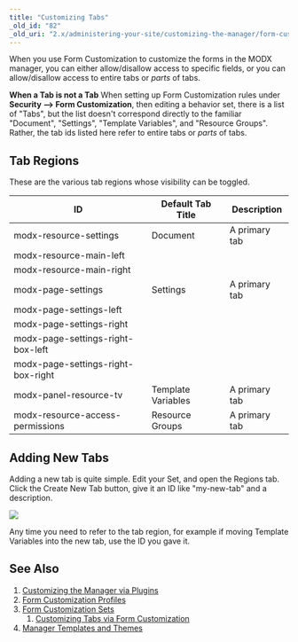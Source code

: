 ```yaml
---
title: "Customizing Tabs"
_old_id: "82"
_old_uri: "2.x/administering-your-site/customizing-the-manager/form-customization-sets/customizing-tabs-via-form-customization"
---
```


 When you use Form Customization to customize the forms in the MODX manager, you can either allow/disallow access to specific fields, or you can allow/disallow access to entire tabs or _parts_ of tabs.

 **When a Tab is not a Tab**
 When setting up Form Customization rules under **Security --> Form Customization**, then editing a behavior set, there is a list of "Tabs", but the list doesn't correspond directly to the familiar "Document", "Settings", "Template Variables", and "Resource Groups". Rather, the tab ids listed here refer to entire tabs or _parts_ of tabs.

## Tab Regions

 These are the various tab regions whose visibility can be toggled.

| ID                                 | Default Tab Title  | Description   |
| ---------------------------------- | ------------------ | ------------- |
| modx-resource-settings             | Document           | A primary tab |
| modx-resource-main-left            |                    |               |
| modx-resource-main-right           |                    |               |
| modx-page-settings                 | Settings           | A primary tab |
| modx-page-settings-left            |                    |               |
| modx-page-settings-right           |                    |               |
| modx-page-settings-right-box-left  |                    |               |
| modx-page-settings-right-box-right |                    |               |
| modx-panel-resource-tv             | Template Variables | A primary tab |
| modx-resource-access-permissions   | Resource Groups    | A primary tab |

## Adding New Tabs

 Adding a new tab is quite simple. Edit your Set, and open the Regions tab. Click the Create New Tab button, give it an ID like "my-new-tab" and a description.

![](/download/attachments/a173647e0c2b1aeb7f1021e4f14784bc/fc_new_tab.jpg)

Any time you need to refer to the tab region, for example if moving Template Variables into the new tab, use the ID you gave it.

## See Also

1. [Customizing the Manager via Plugins](_legacy/administering-your-site/customizing-the-manager-via-plugins)
2. [Form Customization Profiles](building-sites/client-proofing/form-customization/profiles)
3. [Form Customization Sets](building-sites/client-proofing/form-customization/sets)
   1. [Customizing Tabs via Form Customization](building-sites/client-proofing/form-customization/tabs)
4. [Manager Templates and Themes](building-sites/client-proofing/custom-manager-themes)
